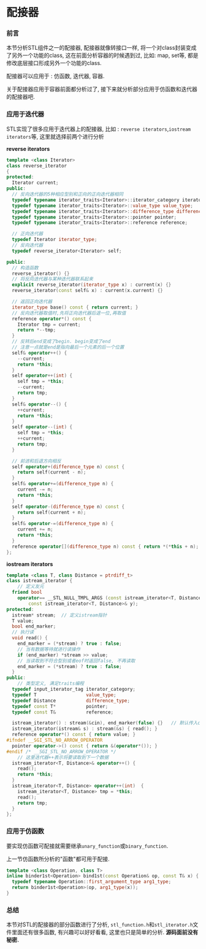 # 配接器

### 前言

本节分析STL组件之一的配接器, 配接器就像转接口一样, 将一个对class封装变成了另外一个功能的class, 这在前面分析容器的时候遇到过, 比如: map, set等, 都是修改底层接口形成另外一个功能的class.

配接器可以应用于 : 仿函数, 迭代器, 容器.

关于配接器应用于容器前面都分析过了, 接下来就分析部分应用于仿函数和迭代器的配接器吧.



### 应用于迭代器

STL实现了很多应用于迭代器上的配接器, 比如 : `reverse iterators`,`iostream iterators`等, 这里就选择前两个进行分析

**reverse iterators**

```c++
template <class Iterator>
class reverse_iterator
{
protected:
  Iterator current;
public:
  // 反向迭代器的5种相应型别和正向的正向迭代器相同
  typedef typename iterator_traits<Iterator>::iterator_category iterator_category;
  typedef typename iterator_traits<Iterator>::value_type value_type;
  typedef typename iterator_traits<Iterator>::difference_type difference_type;
  typedef typename iterator_traits<Iterator>::pointer pointer;
  typedef typename iterator_traits<Iterator>::reference reference;

  // 正向迭代器
  typedef Iterator iterator_type;
  // 反向迭代器
  typedef reverse_iterator<Iterator> self;

public:
  // 构造函数
  reverse_iterator() {}
  // 将反向迭代器与某种迭代器联系起来
  explicit reverse_iterator(iterator_type x) : current(x) {}
  reverse_iterator(const self& x) : current(x.current) {}

  // 返回正向迭代器      
  iterator_type base() const { return current; }
  // 反向迭代器取值时,先将正向迭代器后退一位,再取值
  reference operator*() const {
    Iterator tmp = current;
    return *--tmp;
  }
  // 反转后end变成了begin. begin变成了end
  // 注意一点就是end是指向最后一个元素的后一个位置
  self& operator++() {
    --current;
    return *this;
  }
  self operator++(int) {
    self tmp = *this;
    --current;
    return tmp;
  }
  self& operator--() {
    ++current;
    return *this;
  }
  self operator--(int) {
    self tmp = *this;
    ++current;
    return tmp;
  }

  // 前进和后退方向相反
  self operator+(difference_type n) const {
    return self(current - n);
  }
  self& operator+=(difference_type n) {
    current -= n;
    return *this;
  }
  self operator-(difference_type n) const {
    return self(current + n);
  }
  self& operator-=(difference_type n) {
    current += n;
    return *this;
  }
  reference operator[](difference_type n) const { return *(*this + n); }  
};
```



**iostream iterators**

```c++
template <class T, class Distance = ptrdiff_t> 
class istream_iterator {
	// 定义友元
  friend bool
    operator== __STL_NULL_TMPL_ARGS (const istream_iterator<T, Distance>& x,
        const istream_iterator<T, Distance>& y);
protected:
  istream* stream;	// 定义istream指针
  T value;
  bool end_marker;
  // 执行读
  void read() {
    end_marker = (*stream) ? true : false;
    // 当有数据等待就进行读操作
    if (end_marker) *stream >> value;
    // 当读取到不符合型别或者eof时返回false, 不再读取
    end_marker = (*stream) ? true : false;
  }
public:
	// 类型定义, 满足traits编程
  typedef input_iterator_tag iterator_category;
  typedef T                  value_type;
  typedef Distance           difference_type;
  typedef const T*           pointer;
  typedef const T&           reference;

  istream_iterator() : stream(&cin), end_marker(false) {}	// 默认传入cin指针
  istream_iterator(istream& s) : stream(&s) { read(); }
  reference operator*() const { return value; }
#ifndef __SGI_STL_NO_ARROW_OPERATOR
  pointer operator->() const { return &(operator*()); }
#endif /* __SGI_STL_NO_ARROW_OPERATOR */
	// 这里迭代器++表示将要读取到下一个数据
  istream_iterator<T, Distance>& operator++() { 
    read(); 
    return *this;
  }
  istream_iterator<T, Distance> operator++(int)  {
    istream_iterator<T, Distance> tmp = *this;
    read();
    return tmp;
  }
};
```





### 应用于仿函数

要实现仿函数可配接就需要继承`unary_function`或`binary_function`. 

上一节仿函数所分析的"函数"都可用于配接.

```c++
template <class Operation, class T>
inline binder1st<Operation> bind1st(const Operation& op, const T& x) {
  typedef typename Operation::first_argument_type arg1_type;
  return binder1st<Operation>(op, arg1_type(x));
}
```



### 总结

本节对STL的配接器的部分函数进行了分析, `stl_function.h`和`stl_iterator.h`文件里面还有很多函数, 有兴趣可以好好看看, 这里也只是简单的分析. **源码面前没有秘密.** 